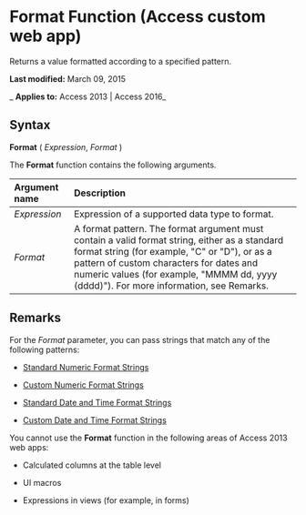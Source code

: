 
# Format Function (Access custom web app)
Returns a value formatted according to a specified pattern.

 **Last modified:** March 09, 2015

 _ **Applies to:** Access 2013 | Access 2016_

## Syntax

 **Format** ( _Expression_, _Format_ )

The  **Format** function contains the following arguments.



|**Argument name**|**Description**|
|:-----|:-----|
| _Expression_|Expression of a supported data type to format.|
| _Format_| A format pattern. The format argument must contain a valid format string, either as a standard format string (for example, "C" or "D"), or as a pattern of custom characters for dates and numeric values (for example, "MMMM dd, yyyy (dddd)"). For more information, see Remarks.|

## Remarks

For the  _Format_ parameter, you can pass strings that match any of the following patterns:


- [Standard Numeric Format Strings](http://msdn.microsoft.com/en-us/library/dwhawy9k%28v=vs.110%29.aspx)
    
- [Custom Numeric Format Strings](http://msdn.microsoft.com/en-us/library/0c899ak8%28v=vs.110%29.aspx)
    
- [Standard Date and Time Format Strings](http://msdn.microsoft.com/en-us/library/az4se3k1%28v=vs.110%29.aspx)
    
- [Custom Date and Time Format Strings](http://msdn.microsoft.com/en-us/library/8kb3ddd4%28v=vs.110%29.aspx)
    
You cannot use the  **Format** function in the following areas of Access 2013 web apps:


- Calculated columns at the table level
    
- UI macros
    
- Expressions in views (for example, in forms)
    
